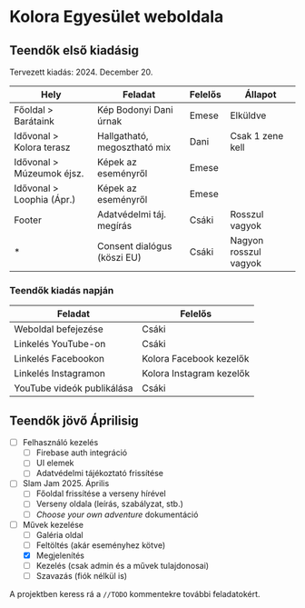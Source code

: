 # Kolora Egyesület weboldala

## Teendők első kiadásig

Tervezett kiadás: 2024. December 20.

| Hely                      | Feladat                      | Felelős | Állapot               |
| ------------------------- | ---------------------------- | ------- | --------------------- |
| Főoldal > Barátaink       | Kép Bodonyi Dani úrnak       | Emese   | Elküldve              |
| Idővonal > Kolora terasz  | Hallgatható, megosztható mix | Dani    | Csak 1 zene kell      |
| Idővonal > Múzeumok éjsz. | Képek az eseményről          | Emese   |                       |
| Idővonal > Loophia (Ápr.) | Képek az eseményről          | Emese   |                       |
| Footer                    | Adatvédelmi táj. megírás     | Csáki   | Rosszul vagyok        |
| *                         | Consent dialógus (köszi EU)  | Csáki   | Nagyon rosszul vagyok |

### Teendők kiadás napján

| Feladat                    | Felelős                  |
| -------------------------- | ------------------------ |
| Weboldal befejezése        | Csáki                    |
| Linkelés YouTube-on        | Csáki                    |
| Linkelés Facebookon        | Kolora Facebook kezelők  |
| Linkelés Instagramon       | Kolora Instagram kezelők |
| YouTube videók publikálása | Csáki                    |

## Teendők jövő Áprilisig

- [ ] Felhasználó kezelés
  - [ ] Firebase auth integráció
  - [ ] UI elemek
  - [ ] Adatvédelmi tájékoztató frissítése
- [ ] Slam Jam 2025. Április
  - [ ] Főoldal frissítése a verseny hírével
  - [ ] Verseny oldala (leírás, szabályzat, stb.)
  - [ ] *Choose your own adventure* dokumentáció
- [ ] Művek kezelése
  - [ ] Galéria oldal
  - [ ] Feltöltés (akár eseményhez kötve)
  - [x] Megjelenítés
  - [ ] Kezelés (csak admin és a művek tulajdonosai)
  - [ ] Szavazás (fiók nélkül is)

A projektben keress rá a `//TODO` kommentekre további feladatokért.

